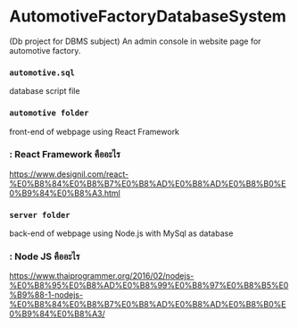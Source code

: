 # AutomotiveFactoryDatabaseSystem
(Db project for DBMS subject) An admin console in website page for automotive factory.

### `automotive.sql`

database script file

### `automotive folder`

front-end of webpage using React Framework

### : React Framework คืออะไร

https://www.designil.com/react-%E0%B8%84%E0%B8%B7%E0%B8%AD%E0%B8%AD%E0%B8%B0%E0%B9%84%E0%B8%A3.html

### `server folder`

back-end of webpage using Node.js with MySql as database

### : Node JS คืออะไร

https://www.thaiprogrammer.org/2016/02/nodejs-%E0%B8%95%E0%B8%AD%E0%B8%99%E0%B8%97%E0%B8%B5%E0%B9%88-1-nodejs-%E0%B8%84%E0%B8%B7%E0%B8%AD%E0%B8%AD%E0%B8%B0%E0%B9%84%E0%B8%A3/
